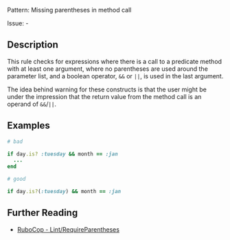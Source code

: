 Pattern: Missing parentheses in method call

Issue: -

## Description

This rule checks for expressions where there is a call to a predicate
method with at least one argument, where no parentheses are used around
the parameter list, and a boolean operator, `&&` or `||`, is used in the
last argument.

The idea behind warning for these constructs is that the user might
be under the impression that the return value from the method call is
an operand of `&&`/`||`.

## Examples

```ruby
# bad

if day.is? :tuesday && month == :jan
  ...
end
```
```ruby
# good

if day.is?(:tuesday) && month == :jan
```

## Further Reading

* [RuboCop - Lint/RequireParentheses](https://docs.rubocop.org/rubocop/cops_lint.html#lintrequireparentheses)
